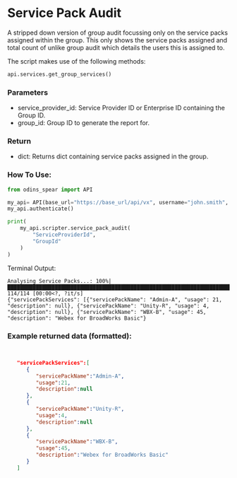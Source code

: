 # Service Pack Audit

A stripped down version of group audit focussing only on the service packs assigned within the group. This only shows the service packs assigned and total count of unlike group audit which details the users this is assigned to.

The script makes use of the following methods:

```python
api.services.get_group_services()
```

### Parameters&#x20;

* service\_provider\_id: Service Provider ID or Enterprise ID containing the Group ID.
* group\_id: Group ID to generate the report for.

### Return

* dict: Returns dict containing service packs assigned in the group.

### How To Use:

```python
from odins_spear import API

my_api= API(base_url="https://base_url/api/vx", username="john.smith", password="ODIN_INSTANCE_1")
my_api.authenticate()

print(
    my_api.scripter.service_pack_audit(
        "ServiceProviderId",
        "GroupId"
    )
)
```
Terminal Output:
```
Analysing Service Packs...: 100%|█████████████████████████████████████████████████████████████████████████████████████████████████████████████████████████████████████████████████████████████████| 114/114 [00:00<?, ?it/s] 
{"servicePackServices": [{"servicePackName": "Admin-A", "usage": 21, "description": null}, {"servicePackName": "Unity-R", "usage": 4, "description": null}, {"servicePackName": "WBX-B", "usage": 45, "description": "Webex for BroadWorks Basic"}

```

### Example returned data (formatted):

```json


   "servicePackServices":[
      {
         "servicePackName":"Admin-A",
         "usage":21,
         "description":null
      },
      {
         "servicePackName":"Unity-R",
         "usage":4,
         "description":null
      },
      {
         "servicePackName":"WBX-B",
         "usage":45,
         "description":"Webex for BroadWorks Basic"
      }
   ]
```

